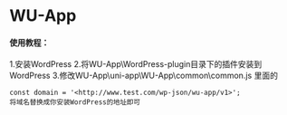 # WU-App
#### 使用教程：

1.安装WordPress
2.将WU-App\WordPress-plugin目录下的插件安装到WordPress
3.修改WU-App\uni-app\WU-App\common\common.js 里面的

```
const domain = '<http://www.test.com/wp-json/wu-app/v1>';
将域名替换成你安装WordPress的地址即可
```


